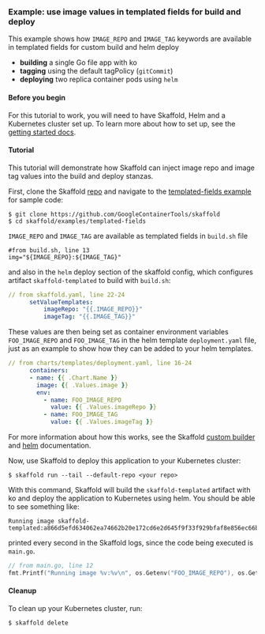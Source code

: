 ### Example: use image values in templated fields for build and deploy 

This example shows how `IMAGE_REPO` and `IMAGE_TAG` keywords are available in templated fields for custom build and helm deploy

* **building** a single Go file app with ko
* **tagging** using the default tagPolicy (`gitCommit`)
* **deploying** two replica container pods using `helm`

#### Before you begin

For this tutorial to work, you will need to have Skaffold, Helm and a Kubernetes cluster set up.
To learn more about how to set up, see the [getting started docs](https://skaffold.dev/docs/getting-started).

#### Tutorial

This tutorial will demonstrate how Skaffold can inject image repo and image tag values into the build and deploy stanzas.

First, clone the Skaffold [repo](https://github.com/GoogleContainerTools/skaffold) and navigate to the [templated-fields example](https://github.com/GoogleContainerTools/skaffold/tree/master/examples/templated-fields) for sample code:

```shell
$ git clone https://github.com/GoogleContainerTools/skaffold
$ cd skaffold/examples/templated-fields
```

`IMAGE_REPO` and `IMAGE_TAG` are available as templated fields in `build.sh` file

```shell
#from build.sh, line 13
img="${IMAGE_REPO}:${IMAGE_TAG}"
```

and also in the `helm` deploy section of the skaffold config, which configures artifact `skaffold-templated` to build with `build.sh`:

```yaml
// from skaffold.yaml, line 22-24
      setValueTemplates:
          imageRepo: "{{.IMAGE_REPO}}"
          imageTag: "{{.IMAGE_TAG}}"
```

These values are then being set as container environment variables `FOO_IMAGE_REPO` and `FOO_IMAGE_TAG` in the helm template `deployment.yaml` file, just as an example to show how they can be added to your helm templates.

```yaml
// from charts/templates/deployment.yaml, line 16-24
      containers:
      - name: {{ .Chart.Name }}
        image: {{ .Values.image }}
        env:
          - name: FOO_IMAGE_REPO
            value: {{ .Values.imageRepo }}
          - name: FOO_IMAGE_TAG
            value: {{ .Values.imageTag }}
```

For more information about how this works, see the Skaffold [custom builder](https://skaffold.dev/docs/how-tos/builders/#custom-build-script-run-locally) and [helm](https://skaffold.dev/docs/pipeline-stages/deployers/helm/) documentation.

Now, use Skaffold to deploy this application to your Kubernetes cluster:

```shell
$ skaffold run --tail --default-repo <your repo>
```

With this command, Skaffold will build the `skaffold-templated` artifact with ko and deploy the application to Kubernetes using helm.
You should be able to see something like:

```shell
Running image skaffold-templated:a866d5efd634062ea74662b20e172cd6e2d645f9f33f929bfaf8e856ec66bd94
```

 printed every second in the Skaffold logs, since the code being executed is `main.go`.
 
```go
// from main.go, line 12
fmt.Printf("Running image %v:%v\n", os.Getenv("FOO_IMAGE_REPO"), os.Getenv("FOO_IMAGE_TAG"))
```

#### Cleanup

To clean up your Kubernetes cluster, run:

```shell
$ skaffold delete
```
